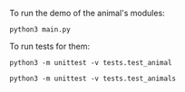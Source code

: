 To run the demo of the animal's modules:

``
python3 main.py
``

To run tests for them:

``
python3 -m unittest -v tests.test_animal
``

``
python3 -m unittest -v tests.test_animals
``